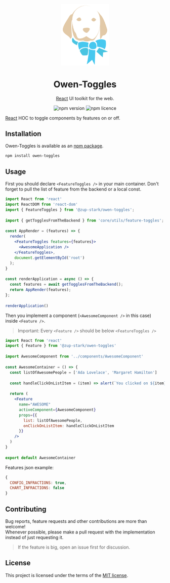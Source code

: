<!-- Logo -->
<p align="center">
  <img width="150" src="logo.png" alt="Owen-Toggles logo"></a></p>
</p>

<!-- Name -->
<h1 align="center">Owen-Toggles</h1>

<!-- Badges -->
<div align="center">

[React](http://facebook.github.io/react/) UI toolkit for the web.

![npm version](https://img.shields.io/npm/v/@zup-stark/owen-toggles.svg)
![npm licence](https://img.shields.io/npm/l/@zup-stark/owen-toggles.svg)

</div>

[React](http://facebook.github.io/react/) HOC to toggle components by features on or off.

## Installation

Owen-Toggles is available as an [npm package](https://www.npmjs.com/package/@zup-next/owen-toggles).

```sh
npm install owen-toggles
```

## Usage

First you should declare `<FeatureToggles />` in your main container. Don't forget to pull the list of feature from the backend or a local const.

```jsx
import React from 'react'
import ReactDOM from 'react-dom'
import { FeatureToggles } from '@zup-stark/owen-toggles';

import { getTogglesFromTheBackend } from 'core/utils/feature-toggles';

const AppRender = (features) => {
  render(
    <FeatureToggles features={features}>
      <AwesomeApplication />
    </FeatureToggles>,
    document.getElementById('root')
  );
}

const renderApplication = async () => {
  const features = await getTogglesFromTheBackend();
  return AppRender(features);
};

renderApplication()
```

Then you implement a component (`<AwesomeComponent />` in this case) inside `<Feature />`.

> Important: Every `<Feature />` should be below `<FeatureToggles />`

```jsx
import React from 'react'
import { Feature } from '@zup-stark/owen-toggles'

import AwesomeComponent from '../components/AwesomeComponent'

const AwesomeContainer = () => {
  const listOfAwesomePeople = ['Ada Lovelace', 'Margaret Hamilton']

  const handleClickOnListItem = (item) => alert(`You clicked on ${item}`)

  return (
    <Feature
      name="AWESOME"
      activeComponent={AwesomeComponent}
      props={{
        list: listOfAwesomePeople,
        onClickOnListItem: handleClickOnListItem
      }}
    />
  )
}

export default AwesomeContainer
```

Features json example:
```js
{
  CONFIG_INFRACTIONS: true,
  CHART_INFRACTIONS: false
}
```

## Contributing

Bug reports, feature requests and other contributions are more than welcome! <br/>
Whenever possible, please make a pull request with the implementation instead of just requesting it.

> If the feature is big, open an issue first for discussion.


## License

This project is licensed under the terms of the
[MIT license](/LICENSE).